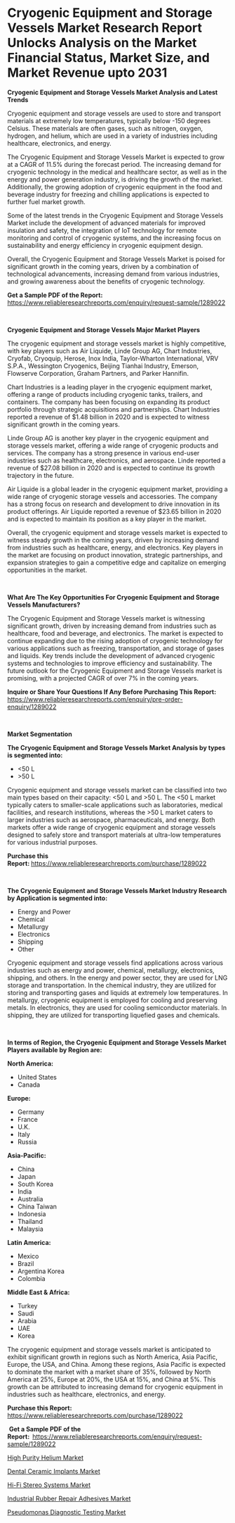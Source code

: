 <p><h1>Cryogenic Equipment and Storage Vessels Market Research Report Unlocks Analysis on the Market Financial Status, Market Size, and Market Revenue upto 2031</h1></p><p><strong>Cryogenic Equipment and Storage Vessels Market Analysis and Latest Trends</strong></p>
<p><p>Cryogenic equipment and storage vessels are used to store and transport materials at extremely low temperatures, typically below -150 degrees Celsius. These materials are often gases, such as nitrogen, oxygen, hydrogen, and helium, which are used in a variety of industries including healthcare, electronics, and energy.</p><p>The Cryogenic Equipment and Storage Vessels Market is expected to grow at a CAGR of 11.5% during the forecast period. The increasing demand for cryogenic technology in the medical and healthcare sector, as well as in the energy and power generation industry, is driving the growth of the market. Additionally, the growing adoption of cryogenic equipment in the food and beverage industry for freezing and chilling applications is expected to further fuel market growth.</p><p>Some of the latest trends in the Cryogenic Equipment and Storage Vessels Market include the development of advanced materials for improved insulation and safety, the integration of IoT technology for remote monitoring and control of cryogenic systems, and the increasing focus on sustainability and energy efficiency in cryogenic equipment design.</p><p>Overall, the Cryogenic Equipment and Storage Vessels Market is poised for significant growth in the coming years, driven by a combination of technological advancements, increasing demand from various industries, and growing awareness about the benefits of cryogenic technology.</p></p>
<p><strong>Get a Sample PDF of the Report:&nbsp;</strong> <a href="https://www.reliableresearchreports.com/enquiry/request-sample/1289022">https://www.reliableresearchreports.com/enquiry/request-sample/1289022</a></p>
<p>&nbsp;</p>
<p><strong>Cryogenic Equipment and Storage Vessels Major Market Players</strong></p>
<p><p>The cryogenic equipment and storage vessels market is highly competitive, with key players such as Air Liquide, Linde Group AG, Chart Industries, Cryofab, Cryoquip, Herose, Inox India, Taylor-Wharton International, VRV S.P.A., Wessington Cryogenics, Beijing Tianhai Industry, Emerson, Flowserve Corporation, Graham Partners, and Parker Hannifin.</p><p>Chart Industries is a leading player in the cryogenic equipment market, offering a range of products including cryogenic tanks, trailers, and containers. The company has been focusing on expanding its product portfolio through strategic acquisitions and partnerships. Chart Industries reported a revenue of $1.48 billion in 2020 and is expected to witness significant growth in the coming years.</p><p>Linde Group AG is another key player in the cryogenic equipment and storage vessels market, offering a wide range of cryogenic products and services. The company has a strong presence in various end-user industries such as healthcare, electronics, and aerospace. Linde reported a revenue of $27.08 billion in 2020 and is expected to continue its growth trajectory in the future.</p><p>Air Liquide is a global leader in the cryogenic equipment market, providing a wide range of cryogenic storage vessels and accessories. The company has a strong focus on research and development to drive innovation in its product offerings. Air Liquide reported a revenue of $23.65 billion in 2020 and is expected to maintain its position as a key player in the market.</p><p>Overall, the cryogenic equipment and storage vessels market is expected to witness steady growth in the coming years, driven by increasing demand from industries such as healthcare, energy, and electronics. Key players in the market are focusing on product innovation, strategic partnerships, and expansion strategies to gain a competitive edge and capitalize on emerging opportunities in the market.</p></p>
<p>&nbsp;</p>
<p><strong>What Are The Key Opportunities For Cryogenic Equipment and Storage Vessels Manufacturers?</strong></p>
<p><p>The Cryogenic Equipment and Storage Vessels market is witnessing significant growth, driven by increasing demand from industries such as healthcare, food and beverage, and electronics. The market is expected to continue expanding due to the rising adoption of cryogenic technology for various applications such as freezing, transportation, and storage of gases and liquids. Key trends include the development of advanced cryogenic systems and technologies to improve efficiency and sustainability. The future outlook for the Cryogenic Equipment and Storage Vessels market is promising, with a projected CAGR of over 7% in the coming years.</p></p>
<p><strong>Inquire or Share Your Questions If Any Before Purchasing This Report:</strong> <a href="https://www.reliableresearchreports.com/enquiry/pre-order-enquiry/1289022">https://www.reliableresearchreports.com/enquiry/pre-order-enquiry/1289022</a></p>
<p>&nbsp;</p>
<p><strong>Market Segmentation</strong></p>
<p><strong>The Cryogenic Equipment and Storage Vessels Market Analysis by types is segmented into:</strong></p>
<p><ul><li><50 L</li><li>>50 L</li></ul></p>
<p><p>Cryogenic equipment and storage vessels market can be classified into two main types based on their capacity: <50 L and >50 L. The <50 L market typically caters to smaller-scale applications such as laboratories, medical facilities, and research institutions, whereas the >50 L market caters to larger industries such as aerospace, pharmaceuticals, and energy. Both markets offer a wide range of cryogenic equipment and storage vessels designed to safely store and transport materials at ultra-low temperatures for various industrial purposes.</p></p>
<p><strong>Purchase this Report:&nbsp;</strong><a href="https://www.reliableresearchreports.com/purchase/1289022">https://www.reliableresearchreports.com/purchase/1289022</a></p>
<p>&nbsp;</p>
<p><strong>The Cryogenic Equipment and Storage Vessels Market Industry Research by Application is segmented into:</strong></p>
<p><ul><li>Energy and Power</li><li>Chemical</li><li>Metallurgy</li><li>Electronics</li><li>Shipping</li><li>Other</li></ul></p>
<p><p>Cryogenic equipment and storage vessels find applications across various industries such as energy and power, chemical, metallurgy, electronics, shipping, and others. In the energy and power sector, they are used for LNG storage and transportation. In the chemical industry, they are utilized for storing and transporting gases and liquids at extremely low temperatures. In metallurgy, cryogenic equipment is employed for cooling and preserving metals. In electronics, they are used for cooling semiconductor materials. In shipping, they are utilized for transporting liquefied gases and chemicals.</p></p>
<p>&nbsp;</p>
<p><strong>In terms of Region, the Cryogenic Equipment and Storage Vessels Market Players available by Region are:</strong></p>
<p>
    <p> <strong> North America: </strong>
        <ul>
            <li>United States</li>
            <li>Canada</li>
        </ul>
        </p> 
    <p> <strong> Europe: </strong>
        <ul>
            <li>Germany</li>
            <li>France</li>
            <li>U.K.</li>
            <li>Italy</li>
            <li>Russia</li>
        </ul>
        </p> 
    <p> <strong> Asia-Pacific: </strong>
        <ul>
            <li>China</li>
            <li>Japan</li>
            <li>South Korea</li>
            <li>India</li>
            <li>Australia</li>
            <li>China Taiwan</li>
            <li>Indonesia</li>
            <li>Thailand</li>
            <li>Malaysia</li>
        </ul>
        </p> 
    <p> <strong> Latin America: </strong>
        <ul>
            <li>Mexico</li>
            <li>Brazil</li>
            <li>Argentina Korea</li>
            <li>Colombia</li>
        </ul>
        </p> 
    <p> <strong> Middle East & Africa: </strong>
        <ul>
            <li>Turkey</li>
            <li>Saudi</li>
            <li>Arabia</li>
            <li>UAE</li>
            <li>Korea</li>
        </ul>
    </p>
    </p>
<p><p>The cryogenic equipment and storage vessels market is anticipated to exhibit significant growth in regions such as North America, Asia Pacific, Europe, the USA, and China. Among these regions, Asia Pacific is expected to dominate the market with a market share of 35%, followed by North America at 25%, Europe at 20%, the USA at 15%, and China at 5%. This growth can be attributed to increasing demand for cryogenic equipment in industries such as healthcare, electronics, and energy.</p></p>
<p><strong>Purchase this Report: </strong><a href="https://www.reliableresearchreports.com/purchase/1289022">https://www.reliableresearchreports.com/purchase/1289022</a></p>
<p>&nbsp;<strong>Get a Sample PDF of the Report:&nbsp;&nbsp;</strong><a href="https://www.reliableresearchreports.com/enquiry/request-sample/1289022">https://www.reliableresearchreports.com/enquiry/request-sample/1289022</a></p>
<p><strong></strong></p>
<p><p><a href="https://view.publitas.com/reportprime-1/high-purity-helium-market-furnish-information-about-market-size-market-share-market-dynamics-and-projections-spanning-from-2024-to-2031/">High Purity Helium Market</a></p><p><a href="https://view.publitas.com/reportprime-1/dental-ceramic-implants-market-provides-detailed-segmentation-of-this-market-based-on-type-application-and-region-and-forecast-for-the-period-from-2024-2031/">Dental Ceramic Implants Market</a></p><p><a href="https://github.com/pgtimber/Market-Research-Report-List-1/blob/main/hi-fi-stereo-systems-market.md">Hi-Fi Stereo Systems Market</a></p><p><a href="https://github.com/lataunyatinikmelvin59ilbd0dv/Market-Research-Report-List-1/blob/main/industrial-rubber-repair-adhesives-market.md">Industrial Rubber Repair Adhesives Market</a></p><p><a href="https://natural-crush-b99.notion.site/Pseudomonas-Diagnostic-Testing-Market-Size-Global-Industry-Overview-Market-Segmentation-and-Foreca-af7e542845c84c9f8da6e5a0cb84fd03">Pseudomonas Diagnostic Testing Market</a></p></p>
